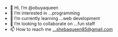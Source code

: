 - 👋 Hi, I’m @obuyaqueen
- 👀 I’m interested in ...programming
- 🌱 I’m currently learning ...web development
- 💞️ I’m looking to collaborate on ...fun staff
- 📫 How to reach me ...shebaqueen85@gmail.com

<!---
obuyaqueen/obuyaqueen is a ✨ special ✨ repository because its `README.md` (this file) appears on your GitHub profile.
You can click the Preview link to take a look at your changes.
--->
